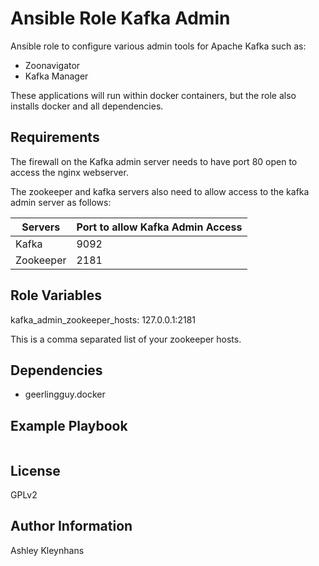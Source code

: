 # Ansible Role Kafka Admin

Ansible role to configure various admin tools for Apache Kafka such as:

- Zoonavigator
- Kafka Manager

These applications will run within docker containers, but the role
also installs docker and all dependencies.

## Requirements

The firewall on the Kafka admin server needs to have port 80 open to access the
nginx webserver.

The zookeeper and kafka servers also need to allow access to the kafka admin
server as follows:

| Servers   | Port to allow Kafka Admin Access |
|-----------|----------------------------------|
| Kafka     | 9092                             |
| Zookeeper | 2181                             |

## Role Variables

kafka_admin_zookeeper_hosts: 127.0.0.1:2181

This is a comma separated list of your zookeeper hosts.

## Dependencies

- geerlingguy.docker

## Example Playbook

```yml
```

## License

GPLv2

## Author Information

Ashley Kleynhans
